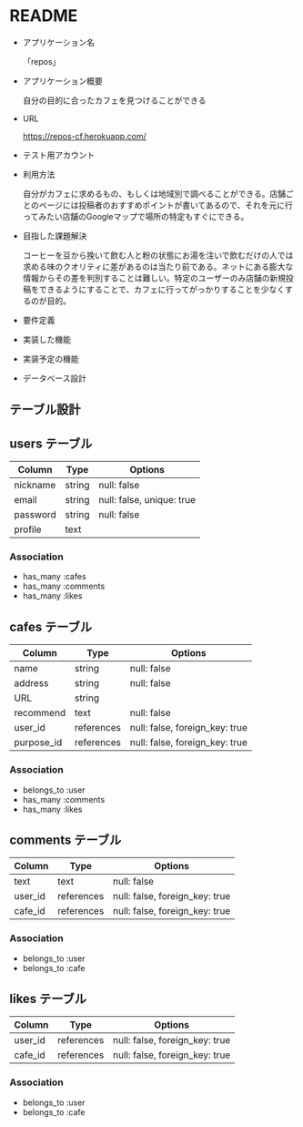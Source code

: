 # README

* アプリケーション名 

  「repos」

* アプリケーション概要

  自分の目的に合ったカフェを見つけることができる

* URL

  https://repos-cf.herokuapp.com/

* テスト用アカウント

* 利用方法

  自分がカフェに求めるもの、もしくは地域別で調べることができる。店舗ごとのページには投稿者のおすすめポイントが書いてあるので、それを元に行ってみたい店舗のGoogleマップで場所の特定もすぐにできる。

* 目指した課題解決

  コーヒーを豆から挽いて飲む人と粉の状態にお湯を注いで飲むだけの人では求める味のクオリティに差があるのは当たり前である。ネットにある膨大な情報からその差を判別することは難しい。特定のユーザーのみ店舗の新規投稿をできるようにすることで、カフェに行ってがっかりすることを少なくするのが目的。

* 要件定義

* 実装した機能

* 実装予定の機能

* データベース設計

## テーブル設計

## users テーブル

| Column     | Type       | Options                   |
| ---------- | ---------- | ------------------------- |
| nickname   | string     | null: false               |
| email      | string     | null: false, unique: true |
| password   | string     | null: false               |
| profile    | text       |                           |

### Association

- has_many :cafes
- has_many :comments
- has_many :likes


## cafes テーブル

| Column     | Type       | Options                        |
| ---------- | ---------- | ------------------------------ |
| name       | string     | null: false                    |
| address    | string     | null: false                    |
| URL        | string     |                                |
| recommend  | text       | null: false                    |
| user_id    | references | null: false, foreign_key: true |
| purpose_id | references | null: false, foreign_key: true |

### Association

- belongs_to :user
- has_many :comments
- has_many :likes


## comments テーブル

| Column  | Type       | Options                        |
| ------- | ---------- | ------------------------------ |
| text    | text       | null: false                    |
| user_id | references | null: false, foreign_key: true |
| cafe_id | references | null: false, foreign_key: true |

### Association

- belongs_to :user
- belongs_to :cafe


## likes テーブル

| Column  | Type       | Options                        |
| ------- | ---------- | ------------------------------ |
| user_id | references | null: false, foreign_key: true |
| cafe_id | references | null: false, foreign_key: true |

### Association

- belongs_to :user
- belongs_to :cafe